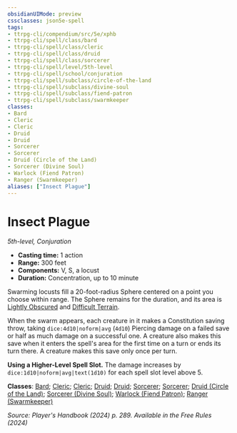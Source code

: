 ```yaml
---
obsidianUIMode: preview
cssclasses: json5e-spell
tags:
- ttrpg-cli/compendium/src/5e/xphb
- ttrpg-cli/spell/class/bard
- ttrpg-cli/spell/class/cleric
- ttrpg-cli/spell/class/druid
- ttrpg-cli/spell/class/sorcerer
- ttrpg-cli/spell/level/5th-level
- ttrpg-cli/spell/school/conjuration
- ttrpg-cli/spell/subclass/circle-of-the-land
- ttrpg-cli/spell/subclass/divine-soul
- ttrpg-cli/spell/subclass/fiend-patron
- ttrpg-cli/spell/subclass/swarmkeeper
classes:
- Bard
- Cleric
- Cleric
- Druid
- Druid
- Sorcerer
- Sorcerer
- Druid (Circle of the Land)
- Sorcerer (Divine Soul)
- Warlock (Fiend Patron)
- Ranger (Swarmkeeper)
aliases: ["Insect Plague"]
---
```

# Insect Plague
*5th-level, Conjuration*  

- **Casting time:** 1 action
- **Range:** 300 feet
- **Components:** V, S, a locust
- **Duration:** Concentration, up to 10 minute

Swarming locusts fill a 20-foot-radius Sphere centered on a point you choose within range. The Sphere remains for the duration, and its area is [Lightly Obscured](3-Compendium/rules/variant-rules/lightly-obscured-xphb.md) and [Difficult Terrain](3-Compendium/rules/variant-rules/difficult-terrain-xphb.md).

When the swarm appears, each creature in it makes a Constitution saving throw, taking `dice:4d10|noform|avg` (`4d10`) Piercing damage on a failed save or half as much damage on a successful one. A creature also makes this save when it enters the spell's area for the first time on a turn or ends its turn there. A creature makes this save only once per turn.

**Using a Higher-Level Spell Slot.** The damage increases by `dice:1d10|noform|avg|text(1d10)` for each spell slot level above 5.

**Classes**: [Bard](list-spells-classes-bard); [Cleric](list-spells-classes-cleric); [Cleric](list-spells-classes-cleric); [Druid](list-spells-classes-druid); [Druid](list-spells-classes-druid); [Sorcerer](list-spells-classes-sorcerer); [Sorcerer](list-spells-classes-sorcerer); [Druid (Circle of the Land)](list-spells-classes-druid-xphb-circle-of-the-land-xphb); [Sorcerer (Divine Soul)](list-spells-classes-sorcerer-xphb-divine-soul-xge); [Warlock (Fiend Patron)](list-spells-classes-warlock-xphb-fiend-patron-xphb); [Ranger (Swarmkeeper)](list-spells-classes-ranger-xphb-swarmkeeper-tce)

*Source: Player's Handbook (2024) p. 289. Available in the Free Rules (2024)*